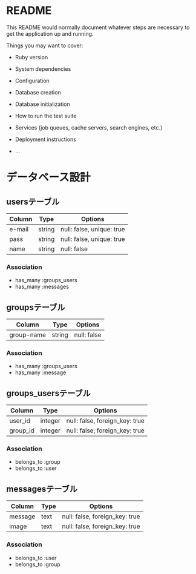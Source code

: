 # README

This README would normally document whatever steps are necessary to get the
application up and running.

Things you may want to cover:

* Ruby version

* System dependencies

* Configuration

* Database creation

* Database initialization

* How to run the test suite

* Services (job queues, cache servers, search engines, etc.)

* Deployment instructions

* ...


# データベース設計

## usersテーブル
|Column|Type|Options|
|------|----|-------|
|e-mail|string|null: false, unique: true|
|pass|string|null: false, unique: true|
|name|string|null: false|
  ### Association
  - has_many :groups_users
  - has_many :messages


## groupsテーブル
|Column|Type|Options|
|------|----|-------|
|group-name|string|null: false|
  ### Association
  - has_many :groups_users
  - has_many :message


## groups_usersテーブル
|Column|Type|Options|
|------|----|-------|
|user_id|integer|null: false, foreign_key: true|
|group_id|integer|null: false, foreign_key: true|
  ### Association
  - belongs_to :group
  - belongs_to :user

## messagesテーブル
|Column|Type|Options|
|------|----|-------|
|message|text|null: false, foreign_key: true|
|image|text|null: false, foreign_key: true|
  ### Association
  - belongs_to :user
  - belongs_to :group
  